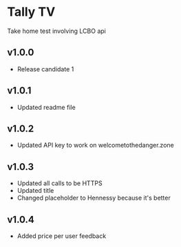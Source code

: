 # Tally TV
Take home test involving LCBO api

## v1.0.0
* Release candidate 1

## v1.0.1
* Updated readme file

## v1.0.2
* Updated API key to work on welcometothedanger.zone

## v1.0.3
* Updated all calls to be HTTPS
* Updated title
* Changed placeholder to Hennessy because it's better

## v1.0.4
* Added price per user feedback